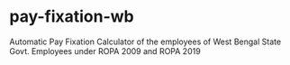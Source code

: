 # pay-fixation-wb
Automatic Pay Fixation Calculator of the employees of West Bengal State Govt. Employees under ROPA 2009 and ROPA 2019
